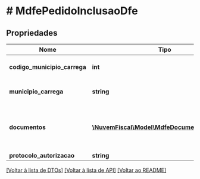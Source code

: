 # # MdfePedidoInclusaoDfe

## Propriedades

Nome | Tipo | Descrição | Comentários
------------ | ------------- | ------------- | -------------
**codigo_municipio_carrega** | **int** | Código do Município de carregamento. | [optional]
**municipio_carrega** | **string** | Nome do Município de carregamento. | [optional]
**documentos** | [**\NuvemFiscal\Model\MdfeDocumentoVinculado[]**](MdfeDocumentoVinculado.md) | Informações dos documentos fiscais vinculados ao manifesto. | [optional]
**protocolo_autorizacao** | **string** |  | [optional]

[[Voltar à lista de DTOs]](../../README.md#models) [[Voltar à lista de API]](../../README.md#endpoints) [[Voltar ao README]](../../README.md)
